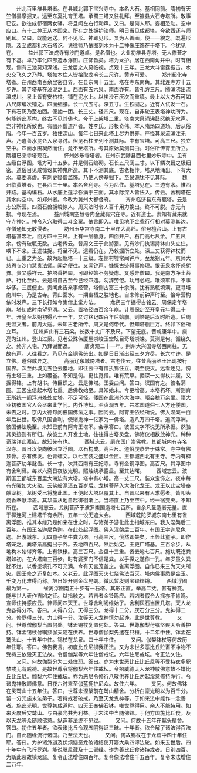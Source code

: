 <!-- { "loadSidebar": true } -->
　　州北百里雒县塔者。在县城北郭下宝兴寺中。本名大石。基相同前。隋初有天竺僧昙摩掘叉。远至东夏礼育王塔。承蜀三塔又往礼拜。至雒县大石寺塔所。敬事已讫。欲往成都宿两女驿。将旦闻左右行动声。又曰。是何人耶。妄相恐动。空中应曰。有十二神王从本国来。所在之处拥护法师。明日当见成都塔。今欲西还与师别耳。又曰。既能远送。何不见形。神即见形。叉为人善画。便一一貌之。既遍形隐。及至成都礼大石塔讫。诜律师乃依图刻木为十二神像庄饰在于塔下。今犹见在。
　　益州郭下法成寺有沙门道卓。是名僧也。大业初雒县寺塔。无人修葺才有下基。卓乃率化四部造木浮图。庄饰备矣。塔为龙护。居在西南角井中。时有相现。侧有三池莫知深浅。三龙居之人莫临视。贞观十三年。三龙大斗雷霆振击。水火交飞久之乃静。塔如本住人皆拾取龙毛长三尺许。黄赤可爱。
　　郑州超化寺塔者。在州西南百余里密县界。在县东南十五里。塔在寺东南角。其北连寺方十五步许。其寺塔基在淖泥之上。西面有五六泉。南面亦有。皆孔方三尺。腾涌沸出流溢成川。泉上皆有安柏柱。铺在泥水上。以炭沙石灰次而重填。最上以大方石可如八尺床编次铺之。四面细腰。长一尺五寸。深五寸。生铁固之。近有人试发一石。下有石灰乃至柏团。便抽一团。长三丈。径四尺。现在。自非轮王表塔神功所为。何能辨此基构。终古不见其俦也。今于上架塔二重。塔南大泉涌沸鼓怒绝无水声。岂非神化所致也。有幽州僧道严者。姓李氏。形极奇伟。本入隋炀四道场。后从俗服。今年一百五岁。独住深山。每年七日来此塔上尽力供养。严怪其泉流涌注无声。乃遣善水昆仑入泉寻讨。但见石柱罗列不测其际。中有宝塔。可高三尺。独立空中。四面水围凝然而住。竟不至塔所。考其原始莫测其由。时俗所传育王所立。隋祖已来寺塔现在。
　　怀州妙乐寺塔者。在州东武陟县西七里妙乐寺中。见有五级白浮图。塔方可十五步。并是侧石编砌。石长五尺阔三寸。以下鳞次葺之极细密。道俗目见咸惊讶其神鬼所造。其下不测其底。古老相传。塔从地涌出。下有大水。莫委真虚。有刺史疑僧滥饰。乃使人傍基掘下。至泉源犹不见其际。
　　魏州临黄塔者。在县西三十里。本名舍利寺。今为尼住。基塔见在。三边有水。惟西开路。基构编石。从水底上莲华弥满于三面。其水际深人皆怯入。传云。舍利塔在其水内空中。如郑州者。今改为冀州大都督府。
　　齐州临济县东有甎塔。云是志公所营。四面石兽拥嵷惊人。周灭法时令人百千用力挽出。终不可脱。亦无有损。今现在焉。
　　益州城南空慧寺内金藏有穴在寺。近有道士。素知有藏来就守寺神乞。神令入穴取得二斗金粟。依言即入。唯见地下金瓮行行相对莫测其边。寺僧通知无敢侵者。
　　坊州玉华宫寺南二十里许大高岭。俗号檀台山。上有古塔基甚宏壮。面方四十三尺。上有一层甎身。四面开户。石门高七尺余。广五尺余。傍有破甎无数。古老传云。昔周文王于此游猎。见有沙门执锡持钵山头立住。唤下不来。王遣往捉。将至不见。远看仍在。乃敕掘所立处。深三丈获得钵杖而已。王重之为圣。故为起甎塔一十三级。左侧村墟常闻钟声。至龙朔元年。京师大慈恩寺沙门慧贵法师。闻之便往。又闻钟声。慷慨古迹将事修理。恨无泉水怀惑犹豫。贵又感祥云。护塔善神曰。可即经始不劳疑虑。又感异僧曰。我是南方净土菩萨。行化至此。云是塔自古至今己经四造。勿辞劳倦。功用必成。唯须牢作。不事华侈。三层便止。贵闻此告亲事经营。塔侧古窑三十余所。犹有熟甎填满。更寻塔南川中。乃是古寺。背山面水。一期幽栖之胜地也。自未修前钟声时至。恰今营构依时发声。三下长打如今集僧上堂方法。
　　龙朔三年掘得古铭云。周保定年塔崩。塔初成时南望见渭。又云。置塔经四百余年崩。计周保定至开皇元年得二十年。开皇至龙朔初得八十一年。又讨铭记四百年后始崩。则塔是后汉时所造。后周无滥文者。前周大遥。未知古老所传。周文是何帝代。但知塔甎巨万。终非下俗所立耳。
　　江州庐山有三石梁。长数十丈广不及尺。下望无底。晋咸康年中。庾亮为江州。登山过梁。见老公殊伟厦屋崇峻玉堂眩目奇塔崇竦。莫测是何。循绕久之。终非人宅。乃拜谢而返。
　　唐贞观二十一年。荆州大兴国寺塔西南柱。无故有声。人往看之。乃见有金铜佛头出。如是日日渐出经三夕方尽。长六寸许。是立佛。道俗咸异之。
　　高丽辽东城傍塔者。古老传云。往昔高丽圣王出现按行国界。次至此城见五色云覆地。即往云中有僧执锡住立。既至便灭。远看还见。傍有土塔三重。上如覆釜。不知是何。更往觅僧。唯有荒草。掘深一丈得杖并履。又掘得铭。上有胡书。侍臣识之。云是佛塔。王委曲问。答曰。汉国有之。彼名蒲图。王因生信起木塔七重。后佛教始至。具知始末。今更增高。本塔朽坏。斯则育王所统一阎浮洲处处立塔。不足可怪。倭国在此洲外大海中。岠会稽万余里。隋大业初彼国官人会丞来此学问。内外博知。至贞观五年。共本国道俗七人方还倭国。未去之时。京内大德每问彼国佛法之事。因问云。阿育王依经所说。佛入涅槃一百年后出世。取佛八国舍利。使诸鬼神一亿家为一佛塔。造八万四千塔。遍阎浮洲。彼国佛法晚至。未知已前有阿育王塔不。会承答曰。彼国文字不说无所承据。然验其灵迹则有所归。故彼土人开发土地。往往得古塔灵盘。佛诸仪相数放神光。种种奇瑞详此嘉应。故知先有也。
　　西域志云。罽宾国广崇佛教。其都城内有寺名汉寺。昔日汉使向彼因立浮图。以石构成。高百尺。道俗虔恭异于殊常。寺中有佛顶骨。亦有佛发。色青螺文。以七宝装之盛以金匣。王都城西北有王寺。寺内有释迦菩萨幼年龀齿。长一寸。次其西南有王妃寺。寺有金铜浮图。高百尺。其浮图中有舍利骨。每以六斋日夜放光明。照烛绕承露盘。至其达曙。
　　西域志云。波斯匿王都城东百里大海边有大塔。塔中有小塔。高一丈二尺。装众宝饰之。夜中每有光曜如大火聚。云佛般泥洹五百岁后。龙树菩萨入大海化龙王。龙王以此宝塔奉献龙树。龙树受已将施此国。王便起大塔以覆其上。自昔以来有人求愿者。皆叩头烧香奉献华盖。其华盖从地自起徘徊渐上。当塔直上乃至空中。经一宿变灭。不知所在。
　　西域志云。龙树菩萨于波罗柰国造塔七百所。自余凡圣造者无量。直于禅连河上建塔千有余所。五年一设无遮大会。
　　西域乾陀罗城东南七里有雀离浮图。推其本缘乃是如来在世之时。与诸弟子游化此土指城东曰。我入涅槃后二百年。有国王名迦尼色迦。在此处起浮图。佛入涅槃后二百年。有国王字迦尼色迦。出游城东。见四童子垒牛粪为塔。可高三尺。俄然即失矣。王怪此童子。即作塔笼之。粪塔渐高挺出于外。去地四百尺。然后始定。王更广塔基。三百余步。从地构木始得齐等。上有铁枨。高三百尺。金盘十三重。沓去地七百尺。施功既讫粪塔如初。在大塔南三百步。时有婆罗门不信是粪。以手探之遂作一孔。年岁虽久粪犹不烂。以香埿填孔不可充满。今有天宫笼盖之。雀离浮图。自作已来三为天火所灾。国王修之还复如本。父老云。此浮图天火七烧佛法当灭。塔内佛事悉是金玉。千变万化难得而称。旭日始开则金盘晃朗。微风暂发则宝铎铿锵。
　　西域浮图最为第一。
　　雀离浮图南五十步有一石塔。其形正直。举高二丈。甚有神变。能与世人表作吉凶之征。以指触之。若吉者金铃鸣应。若凶者假令人摇亦不肯鸣。宣师住持感应云。律师问四天王。世尊舍利阇维始了。舍利灰石当置几塔。天人龙鬼各得分不。答曰。人得八分。天得三分。龙得十二分。灰石分三分。鬼神得二分。修罗得三分。力士得一分。汝等天人龙神慎勿起诤。此是世尊教。
　　又问。世尊僧伽梨当置何处。钵盂锡杖复置何处。答曰。世尊伽梨付嘱坚疾天令善护持。钵盂锡杖付嘱频伽天随在供养。世尊僧伽梨先遣在只桓。十二年中住。钵盂在鹫头山。十五年中住。锡杖在龙泉。四十年中住。
　　又问。伽梨钵杖等何故历年住耶。答曰。佛告我言。初度比丘尼损我正法。又为末世多恶比丘贮畜不净物不受持三依毁灭正法故。令僧伽梨等六年住僧戒坛。六年住尼戒坛。令正法久住。
　　又问。何故伽梨分为二处住耶。答曰。亦为末世恶比丘比丘尼等不受持衣多犯禁戒无有威德。是故世尊令将伽梨六年住戒坛。令招威德天人龙神敬佛意故不嫌比丘比丘尼。伽梨六年住戒坛。亦为恶尼令修行八敬供养比丘勿起淫意修持净行。令诸鬼神敬顺佛意。日夜六时来至伽蓝拥护尼众。故住六年。
　　又问。何故佛钵在灵鹫山十五年住。答曰。世尊未涅槃前在鹫山精舍。分析白豪光明以为百千分。留一分光施末法弟子。若持戒若破戒。乃至天龙鬼神等。于如来法中能作一念善者。施此光明。世尊初成道时。四天王奉佛石钵。唯世尊得用。余人不能持用。如来灭度后安鹫山。与白豪光共为利益。于末法中当随佛钵。于他方国施比丘食。及以天龙等众随顺佛意。纵造非法终不见过。
　　又问。何故十五年在鹫头精舍。答曰。初住五年者。欲表诸比丘令观五阴得证三昧。十年者。欲令解了诸法得百法门。自此随缘流行诸国。乃至法灭也。
　　又问。何故锡杖在于龙窟中四十年住耶。答曰。为护诸外道及伏烦恼恶龙破诸结使开寤大乘四谛法轮。如来去世后。四十年中有飞行罗刹。能说毗尼藏及十二部经。诈为善比丘食诸持戒者。日别四百。为断此恶故镇龙窟。复令正法增住四百年。复令像法增住千五百年。复令末法增住二万年。

